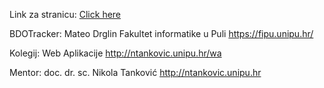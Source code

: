 Link za stranicu: [Click here](https://front-end-gt-cjol.vercel.app/Login)

BDOTracker: Mateo Drglin
Fakultet informatike u Puli
https://fipu.unipu.hr/

Kolegij: Web Aplikacije
http://ntankovic.unipu.hr/wa

Mentor: doc. dr. sc. Nikola Tanković
http://ntankovic.unipu.hr
